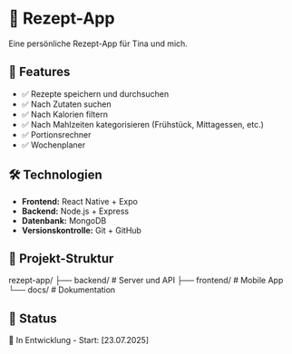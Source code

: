 # 🍳 Rezept-App

Eine persönliche Rezept-App für Tina und mich.

## 🎯 Features

- ✅ Rezepte speichern und durchsuchen
- ✅ Nach Zutaten suchen
- ✅ Nach Kalorien filtern  
- ✅ Nach Mahlzeiten kategorisieren (Frühstück, Mittagessen, etc.)
- ✅ Portionsrechner
- ✅ Wochenplaner

## 🛠 Technologien

- **Frontend:** React Native + Expo
- **Backend:** Node.js + Express
- **Datenbank:** MongoDB
- **Versionskontrolle:** Git + GitHub

## 📁 Projekt-Struktur

rezept-app/
├── backend/ # Server und API
├── frontend/ # Mobile App
└── docs/ # Dokumentation


## 🚀 Status

🔨 In Entwicklung - Start: [23.07.2025]